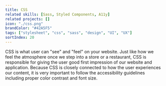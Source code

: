 ```yaml
---
title: CSS
related skills: [Sass, Styled Components, A11y]
related projects: []
icon: "./css.png"
brandColor: "#42A5F5"
tags: ["stylesheet", "css", "sass", "design", "UI", "UX"]
sortIndex: 20
---
```


CSS is what user can "see" and "feel" on your website. Just like how we feel the atmosphere once we step into a store or a restaurant, CSS is responsible for giving the user good first impression of our website and application. Because CSS is closely connected to how the user experiences our content, it is very important to follow the accessibility guidelines including proper color contrast and font size.
